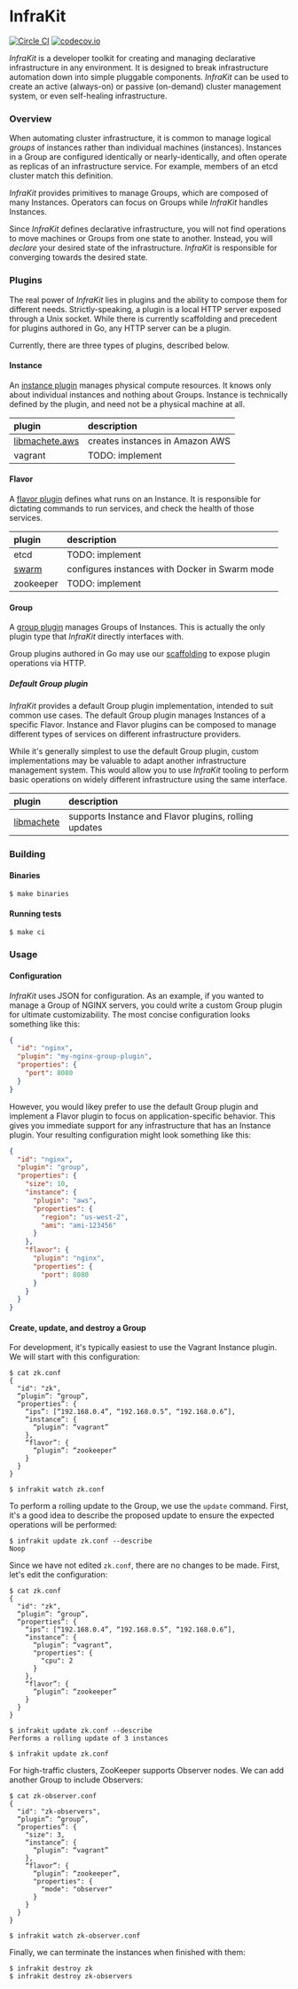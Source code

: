 InfraKit
========

[![Circle CI](https://circleci.com/gh/docker/libmachete.png?style=shield&circle-token=50d2063f283f98b7d94746416c979af3102275b5)](https://circleci.com/gh/docker/libmachete)
[![codecov.io](https://codecov.io/github/docker/libmachete/coverage.svg?branch=master&token=z08ZKeIJfA)](https://codecov.io/github/docker/libmachete?branch=master)

_InfraKit_ is a developer toolkit for creating and managing declarative infrastructure in any environment.  It is
designed to break infrastructure automation down into simple pluggable components.  _InfraKit_ can be used to create
an active (always-on) or passive (on-demand) cluster management system, or even self-healing infrastructure.


### Overview
When automating cluster infrastructure, it is common to manage logical _groups_ of instances rather than individual
machines (instances). Instances in a Group are configured identically or nearly-identically, and often operate as
replicas of an infrastructure service.  For example, members of an etcd cluster match this definition.

_InfraKit_ provides primitives to manage Groups, which are composed of many Instances.  Operators can focus on Groups
while _InfraKit_ handles Instances.

Since _InfraKit_ defines declarative infrastructure, you will not find operations to move machines or Groups from one
state to another.  Instead, you will _declare_ your desired state of the infrastructure.  _InfraKit_ is responsible
for converging towards the desired state.


### Plugins
The real power of _InfraKit_ lies in plugins and the ability to compose them for different needs.  Strictly-speaking,
a plugin is a local HTTP server exposed through a Unix socket.  While there is currently scaffolding and precedent for
plugins authored in Go, any HTTP server can be a plugin.

Currently, there are three types of plugins, described below.

#### Instance
An [instance plugin](spi/instance/spi.go) manages physical compute resources.  It knows only about individual instances
and nothing about Groups.  Instance is technically defined by the plugin, and need not be a physical machine at all.

| plugin| description                  |
|:------|:-----------------------------|
| [libmachete.aws](https://github.com/docker/libmachete.aws) | creates instances in Amazon AWS |
| vagrant | TODO: implement |


#### Flavor
A [flavor plugin](plugin/group/types/types.go) defines what runs on an Instance.  It is responsible for dictating
commands to run services, and check the health of those services.

| plugin| description                  |
|:------|:-----------------------------|
| etcd | TODO: implement |
| [swarm](https://github.com/docker/libmachete/plugin/group/swarm) | configures instances with Docker in Swarm mode |
| zookeeper | TODO: implement |


#### Group
A [group plugin](spi/group/spi.go) manages Groups of Instances.  This is actually the only plugin type that _InfraKit_
directly interfaces with.

Group plugins authored in Go may use our [scaffolding](plugin/groupserver/run.go) to expose plugin operations via HTTP.

##### Default Group plugin
_InfraKit_ provides a default Group plugin implementation, intended to suit common use cases.  The default Group plugin
manages Instances of a specific Flavor.  Instance and Flavor plugins can be composed to manage different types of
services on different infrastructure providers.

While it's generally simplest to use the default Group plugin, custom implementations may be valuable to adapt another
infrastructure management system.  This would allow you to use _InfraKit_ tooling to perform basic operations on widely
different infrastructure using the same interface.

| plugin| description                  |
|:------|:-----------------------------|
| [libmachete](https://github.com/docker/libmachete) | supports Instance and Flavor plugins, rolling updates |


### Building
#### Binaries
```shell
$ make binaries
```


#### Running tests
```shell
$ make ci
```

### Usage
#### Configuration
_InfraKit_ uses JSON for configuration.  As an example, if you wanted to manage a Group of NGINX servers, you could
write a custom Group plugin for ultimate customizability.  The most concise configuration looks something like this:

```json
{
  "id": "nginx",
  "plugin": "my-nginx-group-plugin",
  "properties": {
    "port": 8080
  }
}
````

However, you would likey prefer to use the default Group plugin and implement a Flavor plugin to focus on
application-specific behavior.  This gives you immediate support for any infrastructure that has an Instance plugin.
Your resulting configuration might look something like this:

```json
{
  "id": "nginx",
  "plugin": "group",
  "properties": {
    "size": 10,
    "instance": {
      "plugin": "aws",
      "properties": {
        "region": "us-west-2",
        "ami": "ami-123456"
      }
    },
    "flavor": {
      "plugin": "nginx",
      "properties": {
        "port": 8080
      }
    }
  }
}
```

#### Create, update, and destroy a Group
For development, it's typically easiest to use the Vagrant Instance plugin.  We will start with this configuration:

```shell
$ cat zk.conf
{
  "id": "zk",
  “plugin”: “group”,
  “properties”: {
    “ips”: [“192.168.0.4”, “192.168.0.5”, “192.168.0.6”],
    “instance”: {
      “plugin”: “vagrant”
    },
    “flavor”: {
      “plugin”: “zookeeper”
    }
  }
}
```

```shell
$ infrakit watch zk.conf
```

To perform a rolling update to the Group, we use the `update` command.  First, it's a good idea to describe the proposed
update to ensure the expected operations will be performed:

```shell
$ infrakit update zk.conf --describe
Noop
```

Since we have not edited `zk.conf`, there are no changes to be made.  First, let's edit the configuration:

```shell
$ cat zk.conf
{
  "id": "zk",
  “plugin”: “group”,
  “properties”: {
    “ips”: [“192.168.0.4”, “192.168.0.5”, “192.168.0.6”],
    “instance”: {
      “plugin”: “vagrant”,
      "properties": {
        "cpu": 2
      }
    },
    “flavor”: {
      “plugin”: “zookeeper”
    }
  }
}
```

```shell
$ infrakit update zk.conf --describe
Performs a rolling update of 3 instances

$ infrakit update zk.conf
```

For high-traffic clusters, ZooKeeper supports Observer nodes.  We can add another Group to include Observers:

```shell
$ cat zk-observer.conf
{
  "id": "zk-observers",
  “plugin”: “group”,
  “properties”: {
    "size": 3,
    “instance”: {
      “plugin”: “vagrant”
    },
    “flavor”: {
      “plugin”: “zookeeper”,
      "properties": {
        "mode": "observer"
      }
    }
  }
}

$ infrakit watch zk-observer.conf
```

Finally, we can terminate the instances when finished with them:

```shell
$ infrakit destroy zk
$ infrakit destroy zk-observers

```
